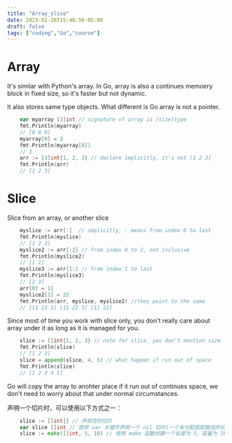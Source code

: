 ```yaml
---
title: "Array_slice"
date: 2023-02-26T15:48:50-05:00
draft: false
tags: ["coding","Go","course"]
---
```


# Array
It's similar with Python's array. In Go, array is also a continues memoery block in fixed size, so it's faster but not dynamic. 

It also stores same type objects. What different is Go array is not a pointer. 

```go
	var myarray [3]int // signature of array is [size]type
	fmt.Println(myarray)
    // [0 0 0]
	myarray[0] = 3
	fmt.Println(myarray[0])
    // 3
	arr := [3]int{1, 2, 3} // declare implicitly, it's not [1 2 3]
	fmt.Println(arr)
    // [1 2 3]
```

# Slice

Slice from an array, or another slice

```go
	myslice := arr[:]  // implicitly, : means from index 0 to last
	fmt.Println(myslice)
    // [1 2 3]
	myslice2 := arr[:2] // from index 0 to 2, not inclusive 
	fmt.Println(myslice2)
    // [1 2]
    myslice3 := arr[1:] // from index 1 to last
	fmt.Println(myslice3)
    // [2 3]
	arr[0] = 11
	myslice2[1] = 22
	fmt.Println(arr, myslice, myslice2) //they point to the same
    // [11 22 3] [11 22 3] [11 22] 
```

Since most of time you work with slice only, you don't really care about array under it as long as it is managed for you.
```go
	slice := []int{1, 2, 3} // note for slice, you don't mention size
	fmt.Println(slice)
    // [1 2 3]
	slice = append(slice, 4, 5) // what happen if run out of space
	fmt.Println(slice)
    // [1 2 3 4 5]
```
Go will copy the array to anohter place if it run out of continues space, we don't need to worry about that under normal circumstances. 

声明一个切片时，可以使用以下方式之一：
```go
    slice := []int{} // 声明空的切片
    var slice []int // 使用 var 关键字声明一个 nil 切片(一个未分配底层数组的切片,这意味着在使用 nil 切片之前必须将其make初始化)
    slice := make([]int, 5, 10) // 使用 make 函数创建一个长度为 5，容量为 10 的切片. 容量表示底层数组的长度
```